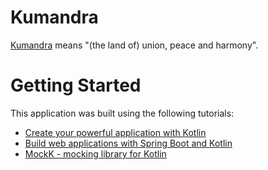 # Kumandra
[Kumandra](https://disney.fandom.com/wiki/Kumandra) means "(the land of) union, peace and harmony".

# Getting Started
This application was built using the following tutorials:
* [Create your powerful application with Kotlin](https://kotlinlang.org/docs/getting-started.html#create-your-powerful-application-with-kotlin)
* [Build web applications with Spring Boot and Kotlin](https://spring.io/guides/tutorials/spring-boot-kotlin/)
* [MockK - mocking library for Kotlin](https://mockk.io/)
